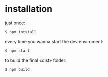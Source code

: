 # installation

just once:
```sh
$ npm intstall 
```
every time you wanna start the dev enviroment:
```sh
$ npm start
```

to build the final «dist» folder:
```sh
$ npm build
```
